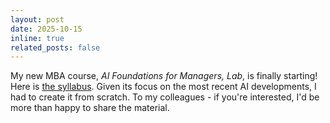 ```yaml
---
layout: post
date: 2025-10-15
inline: true
related_posts: false
---
```


My new MBA course, _AI Foundations for Managers, Lab_, is finally starting! Here is [the syllabus](https://sebastienmartin.info/aiml901/syllabus.html). Given its focus on the most recent AI developments, I had to create it from scratch. To my colleagues - if you're interested, I'd be more than happy to share the material.